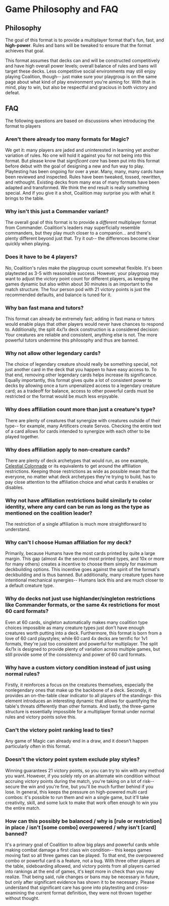 # Game Philosophy and FAQ

## Philosophy

The goal of this format is to provide a multiplayer format that's fun, fast, and **high-power**. Rules and bans will be tweaked to ensure that the format achieves that goal. 

This format assumes that decks can and will be constructed competitively and have high overall power levels; overall balance of rules and bans will target these decks. Less competitive social environments may still enjoy playing Coalition, though-- just make sure your playgroup is on the same page about what kind of play environment you're aiming for. With that in mind, play to win, but also be respectful and gracious in both victory and defeat.

## FAQ
The following questions are based on discussions when introducing the format to players

### Aren't there already too many formats for Magic?
We get it: many players are jaded and uninterested in learning yet another variation of rules. No one will hold it against you for not being into this format. But please know that *significant care* has been put into this format before debut with the goal of designing a new and fun way to play. Playtesting has been ongoing for over a year. Many, many, many cards have been reviewed and inspected. Rules have been tweaked, tossed, rewritten, and rethought. Existing decks from many eras of many formats have been adapted and transformed. We think the end result is really something special. And if you give it a shot, Coalition may surprise you with what it brings to the table. 

### Why isn't this just a Commander variant?
The overall goal of this format is to provide a *different* multiplayer format from Commander. Coalition's leaders may superficially resemble commanders, but they play much closer to a companion... and there's plenty different beyond just that. Try it out-- the differences become clear quickly when playing. 

### Does it have to be 4 players?
No, Coalition's rules make the playgroup count somewhat flexible. It's been playtested as 3-5 with reasonable success. However, your playgroup may want to adjust the victory point count for different players, as keeping the games dynamic but also within about 30 minutes is an important to the match structure. The four person pod with 21 victory points is just the recommended defaults, and balance is tuned for it.

### Why ban fast mana and tutors?
This format can already be extremely fast; adding in fast mana or tutors would enable plays that other players would never have chances to respond to. Additionally, the split 4x/1x deck construction is a considered decision: Your creatures are reliable and consistent, anything else is not. The more powerful tutors undermine this philosophy and thus are banned.

### Why not allow other legendary cards?
The choice of legendary creature should really be something special, not just another card in the deck that you happen to have easy access to. To that end, removing other legendary cards helps increase its significance. Equally importantly, this format gives quite a lot of consistent power to decks by allowing once a turn unpenalized access to a legendary creature card; as a tradeoff for balance, access to other powerful cards must be restricted or the format would be much less enjoyable.

### Why does affiliation count more than just a creature's type?
There are plenty of creatures that synergize with creatures outside of their type-- for example, many Artificers create Servos. Checking the entire text of a card allows for cards intended to synergize with each other to be played together. 

### Why does affiliation apply to non-creature cards?
There are plenty of deck archetypes that would run, as one example, [Celestial Colonnade](https://scryfall.com/card/uma/238/celestial-colonnade) or its equivalents to get around the affiliation restrictions. Keeping those restrictions as wide as possible mean that the everyone, no matter what deck archetypes they're trying to build, has to pay close attention to the affiliation choice and what cards it enables or disables. 

### Why not have affiliation restrictions build similarly to color identity, where any card can be run as long as the type as mentioned on the coalition leader? 
The restriction of a single affiliation is much more straightforward to understand.

### Why can't I choose Human affiliation for my deck?
Primarily, because Humans have the most cards printed by quite a large margin. This gap (almost 4x the second most printed types, and 10x or more for many others) creates a incentive to choose them simply for maximum deckbuilding options. This incentive goes against the spirit of the format's deckbuilding and is thus banned. But additionally, many creature types have intentional mechanical synergies-- Humans lack this and are much closer to a default creature type. 

### Why do decks not just use highlander/singleton restrictions like Commander formats, or the same 4x restrictions for most 60 card formats?
Even at 60 cards, singleton automatically makes many coalition type choices impossible as many creature types just don't have enough creatures worth putting into a deck. Furthermore, this format is born from a love of 60 card playstyles; while 60 card 4x decks are terrific for 1v1 formats, they're just too consistent and powerful for multiplayer. The split 4x/1x is designed to provide plenty of variation across multiple games, but still provide some of the consistency and power of 60 card formats.

### Why have a custom victory condition instead of just using normal rules?
Firstly, it reinforces a focus on the creatures themselves, especially the nonlegendary ones that make up the backbone of a deck. Secondly, it provides an on-the-table clear indicator to all players of the standings- this element introduces an interesting dynamic that allows for quantifying the table's threats differently than other formats. And lastly, the three-game structure is essentially impossible for a multiplayer format under normal rules and victory points solve this.

### Can't the victory point ranking lead to ties?
Any game of Magic can already end in a draw, and it doesn't happen particularly often in this format. 

### Doesn't the victory point system exclude play styles?
Winning guarantees 21 victory points, so you can try to win with any method you want. However, if you solely rely on an alternate win condition without accruing victory points during the match, you're taking on a lot of risk-- secure the win and you're fine, but you'll be much further behind if you lose. In general, this keeps the pressure on high-powered multi card combos: it's possible to run them and win a single game, but it'll take creativity, skill, and some luck to make that work often enough to win you the entire match. 

### How can this possibly be balanced / why is [rule or restriction] in place / isn't [some combo] overpowered / why isn't [card] banned?
It's a primary goal of Coalition to allow big plays and powerful cards while making combat damage a first class win condition-- this keeps games moving fast so all three games can be played. To that end, the overpowered combo or powerful card is a feature, not a bug. With three other players at the table, sideboarding allowed, and victory points from all players carried into rankings at the end of games, it's kept more in check than you may realize. 
That being said, rule changes or bans may be necessary in future, but only after significant evidence has shown it to be necessary. Please understand that significant care has gone into playtesting and cross-examining the current format definition, they were not thrown together without thought.
